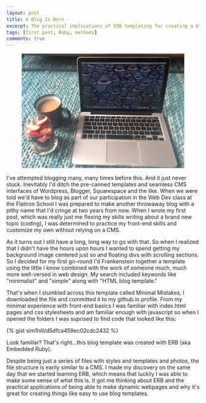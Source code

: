 ```yaml
---
layout: post
title: A Blog Is Born
excerpt: The practical implications of ERB templating for creating a blog template.
tags: [first post, Ruby, methods]
comments: true
---
```

<figure>
 <img src="/images/laptop_photo.jpg" alt="laptop with blue background">
</figure>

I've attempted blogging many, many times before this. And it just never stuck. Inevitably I'd ditch the pre-canned templates and seamless CMS interfaces of Wordpress, Blogger, Squarespace and the like. When we were told we'd have to blog as part of our participation in the Web Dev class at the Flatiron School I was prepared to make another throwaway blog with a pithy name that I'd cringe at two years from now. When I wrote my first post, which was really just me flexing my skills writing about a brand new topic (coding), I was determined to practice my front-end skills and customize my own without relying on a CMS. 

As it turns out I still have a long, long way to go with that. So when I realized that I didn't have the hours upon hours I wanted to spend getting my background image centered just so and floating divs with scrolling sections. So I decided for my first go-round I'd Frankenstein together a template using the little I know combined with the work of someone much, much more well-versed in web design. My search included keywords like "minimalist" and "simple" along with "HTML blog template."

That's when I stumbled across this template called Minimal Mistakes, I downloaded the file and committed it to my github.io profile. From my minimal experience with front-end basics I was familiar with index.html pages and css stylesheets and am familiar enough with javascript so when I opened the folders I was suprised to find code that looked like this: 

{% gist sim1hill/d5dfca459ec02cdc2432 %}

Look familiar? That's right...this blog template was created with ERB (aka Embedded Ruby).

Despite being just a series of files with styles and templates and photos, the file structure is earily similar to a CMS. I made my discovery on the same day that we started learning ERB, which means that luckily I was able to make some sense of what this is. It got me thinking about ERB and the practical applications of being able to make dynamic webpages and why it's great for creating things like easy to use blog templates. 

